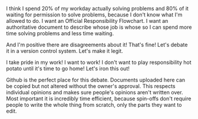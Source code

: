 I think I spend 20% of my workday actually solving problems and 80% of it waiting for permission to solve problems, because I don't know what I'm allowed to do. I want an Official Responsibility Flowchart. I want an authoritative document to describe whose job is whose so I can spend more time solving problems and less time waiting. 

And I'm positive there are disagreements about it! That's fine! Let's debate it in a version control system. Let's make it legit.

I take pride in my work! I want to work! I don't want to play responsibility hot potato until it's time to go home! Let's iron this out! 

Github is the perfect place for this debate. Documents uploaded here can be copied but not altered without the owner's approval. This respects individual opinions and makes sure people's opinions aren't written over. Most important it is incredibly time efficient, because spin-offs don't require people to write the whole thing from scratch, only the parts they want to edit.    

<!---
officialresponsibilityflowchart/officialresponsibilityflowchart is a ✨ special ✨ repository because its `README.md` (this file) appears on your GitHub profile.
You can click the Preview link to take a look at your changes.
--->
